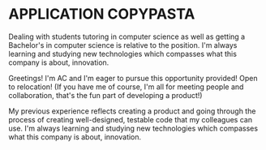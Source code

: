 # APPLICATION COPYPASTA

Dealing with students tutoring in computer science as well as getting a Bachelor's in computer science is relative to the position. I'm always learning and studying new technologies which compasses what this company is about, innovation.

Greetings! I'm AC and I'm eager to pursue this opportunity provided! Open to relocation! (If you have me of course, I'm all for meeting people and collaboration, that's the fun part of developing a product!)

My previous experience reflects creating a product and going through the process of creating well-designed, testable code that my colleagues can use. I'm always learning and studying new technologies which compasses what this company is about, innovation.
